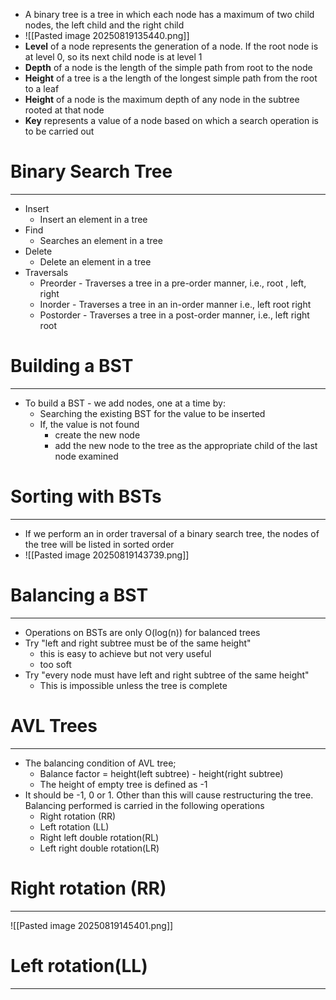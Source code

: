 - A binary tree is a tree in which each node has a maximum of two child nodes, the left child and the right child
- ![[Pasted image 20250819135440.png]]
- **Level** of a node represents the generation of a node. If the root node is at level 0, so its next child node is at level 1
- **Depth** of a node is the length of the simple path from root to the node
- **Height** of a tree is a the length of the longest simple path from the root to a leaf
- **Height** of a node is the maximum depth of any node in the subtree rooted at that node
- **Key** represents a value of a node based on which a search operation is to be carried out


# Binary Search Tree
---
- Insert
	- Insert an element in a tree
- Find 
	- Searches an element in a tree
- Delete
	- Delete an element in a tree
- Traversals
	- Preorder - Traverses a tree in a pre-order manner, i.e., root , left, right
	- Inorder - Traverses a tree in an in-order manner i.e., left root right
	- Postorder - Traverses a tree in a post-order manner, i.e., left right root


# Building a BST
---
- To build a BST - we add nodes, one at a time by:
	- Searching the existing BST for the value to be inserted
	- If, the value is not found
		- create the new node
		- add the new node to the tree as the appropriate child of the last node examined


# Sorting with BSTs
---
- If we perform an in order traversal of a binary search tree, the nodes of the tree will be listed in sorted order
- ![[Pasted image 20250819143739.png]]


# Balancing a BST
---
- Operations on BSTs are only O(log(n)) for balanced trees
- Try "left and right subtree must be of the same height"
	- this is easy to achieve but not very useful
	- too soft
- Try "every node must have left and right subtree of the same height"
	- This is impossible unless the tree is complete


# AVL Trees
---
- The balancing condition of AVL tree;
	- Balance factor = height(left subtree) - height(right subtree)
	- The height of empty tree is defined as -1
- It should be -1, 0 or 1. Other than this will cause restructuring the tree. Balancing performed is carried in the following operations
	- Right rotation (RR)
	- Left rotation (LL)
	- Right left double rotation(RL)
	- Left right double rotation(LR)


# Right rotation (RR)
---
![[Pasted image 20250819145401.png]]

# Left rotation(LL)
---
